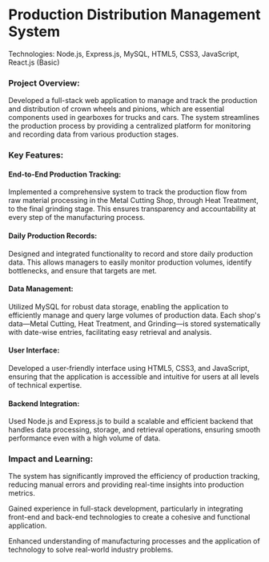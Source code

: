 <h1>Production Distribution Management System</h1>

Technologies: Node.js, Express.js, MySQL, HTML5, CSS3, JavaScript, React.js (Basic)

<h3>Project Overview:</h3>
Developed a full-stack web application to manage and track the production and distribution of crown wheels and pinions, which are essential components used in gearboxes for trucks and cars. The system streamlines the production process by providing a centralized platform for monitoring and recording data from various production stages.

<h3>Key Features:</h3>

<h4>End-to-End Production Tracking:</h4> Implemented a comprehensive system to track the production flow from raw material processing in the Metal Cutting Shop, through Heat Treatment, to the final grinding stage. This ensures transparency and accountability at every step of the manufacturing process.

<h4>Daily Production Records:</h4>  Designed and integrated functionality to record and store daily production data. This allows managers to easily monitor production volumes, identify bottlenecks, and ensure that targets are met.

<h4>Data Management:</h4>  Utilized MySQL for robust data storage, enabling the application to efficiently manage and query large volumes of production data. Each shop's data—Metal Cutting, Heat Treatment, and Grinding—is stored systematically with date-wise entries, facilitating easy retrieval and analysis.

<h4>User Interface:</h4>  Developed a user-friendly interface using HTML5, CSS3, and JavaScript, ensuring that the application is accessible and intuitive for users at all levels of technical expertise.

<h4>Backend Integration:</h4>  Used Node.js and Express.js to build a scalable and efficient backend that handles data processing, storage, and retrieval operations, ensuring smooth performance even with a high volume of data.

<h3>Impact and Learning:</h3>

The system has significantly improved the efficiency of production tracking, reducing manual errors and providing real-time insights into production metrics.

Gained experience in full-stack development, particularly in integrating front-end and back-end technologies to create a cohesive and functional application.

Enhanced understanding of manufacturing processes and the application of technology to solve real-world industry problems.
